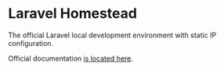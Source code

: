 # Laravel Homestead

The official Laravel local development environment with static IP configuration.

Official documentation [is located here](http://laravel.com/docs/homestead?version=4.2).
